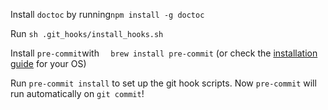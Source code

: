 Install `doctoc` by running`npm install -g doctoc`

Run `sh .git_hooks/install_hooks.sh `

Install `pre-commit`with `  brew install pre-commit` (or check the [installation guide](https://pre-commit.com/) for your OS)

Run `pre-commit install` to set up the git hook scripts. Now `pre-commit` will run automatically on `git commit`!
